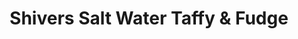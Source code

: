 ---
title: "Shivers Salt Water Taffy & Fudge"
url: /ocean-city/shivers-salt-water-taffy-and-fudge/
shop: confectionery
---
